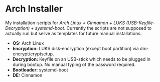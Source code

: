 # Arch Installer
My installation-scripts for *Arch Linux + Cinnamon + LUKS (USB-Keyfile-Decryption) + systemd-boot*. Currently the scripts are not supposed to actually run but serve as templates for future manual installations.
- **OS:** Arch Linux
- **Encryption:** LUKS disk-encryption (except boot partition) via dm-encrypt/cryptsetup.
- **Decryption:** Keyfile on an USB-stick which needs to be plugged in during bootup. No manual typing of the password required.
- **Bootloader:** systemd-boot
- **DE:** Cinnamon

